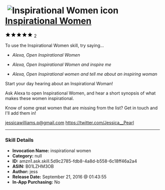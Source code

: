 # &nbsp;<img src="skill_icon" alt="Inspirational Women icon" width="36"> [Inspirational Women](http://alexa.amazon.com/#skills/amzn1.ask.skill.5d9c2785-fdb8-4a8d-b558-6c18ff46a2a4)
![5 stars](../../images/ic_star_black_18dp_1x.png)![5 stars](../../images/ic_star_black_18dp_1x.png)![5 stars](../../images/ic_star_black_18dp_1x.png)![5 stars](../../images/ic_star_black_18dp_1x.png)![5 stars](../../images/ic_star_black_18dp_1x.png) 2

To use the Inspirational Women skill, try saying...

* *Alexa, Open Inspirational Women*

* *Alexa, Open Inspirational Women and inspire me*

* *Alexa, Open Inspirational women and tell me about an inspiring woman*

Start your day hearing about an Inspirational Woman!

Ask Alexa to open Inspirational Women, and hear a short synopsis of what makes these women inspirational.

Know of some great women that are missing from the list? Get in touch and I'll add them in!

jessicawilliams.p@gmail.com
https://twitter.com/Jessica__Pearl

***

### Skill Details

* **Invocation Name:** inspirational women
* **Category:** null
* **ID:** amzn1.ask.skill.5d9c2785-fdb8-4a8d-b558-6c18ff46a2a4
* **ASIN:** B01LZHM3OB
* **Author:** jess
* **Release Date:** September 21, 2016 @ 01:43:55
* **In-App Purchasing:** No
